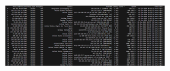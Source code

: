 ![ezcv logo](https://github.com/phucuong13029x/crawl-proxy-in-spys.one/blob/main/Screenshot%202024-06-02%20114256.png)
